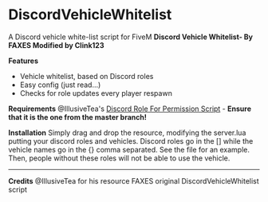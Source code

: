 # DiscordVehicleWhitelist
A Discord vehicle white-list script for FiveM
**Discord Vehicle Whitelist- By FAXES Modified by Clink123**

**Features**
- Vehicle whitelist, based on Discord roles
- Easy config (just read...)
- Checks for role updates every player respawn

**Requirements**
@IllusiveTea's [Discord Role For Permission Script](https://forum.fivem.net/t/discord-roles-for-permissions-im-creative-i-know/233805) - **Ensure that it is the one from the master branch!**

**Installation**
Simply drag and drop the resource, modifying the server.lua putting your discord roles and vehicles. Discord roles go in the [] while the vehicle names go in the {} comma separated. See the file for an example. Then, people without these roles will not be able to use the vehicle.

<hr>

**Credits**
@IllusiveTea for his resource
FAXES original DiscordVehicleWhitelist script

